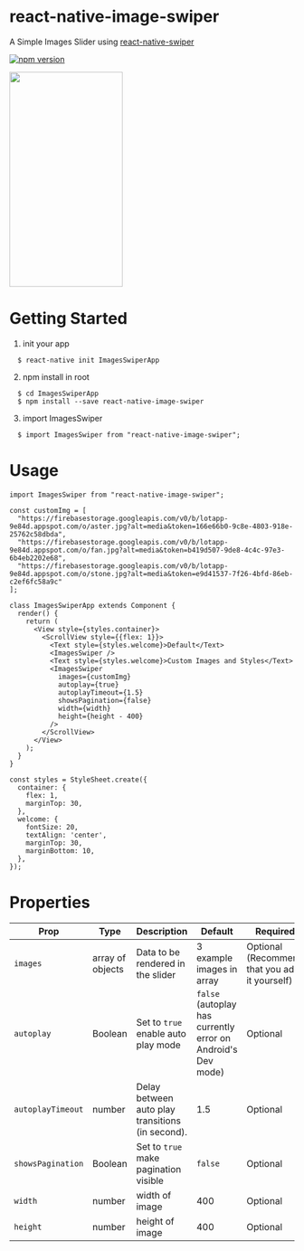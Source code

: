 # react-native-image-swiper

A Simple Images Slider using [react-native-swiper](https://github.com/leecade/react-native-swiper)

[![npm version](https://badge.fury.io/js/react-native-image-swiper.svg)](https://www.npmjs.com/package/react-native-image-swiper)

<img src="/assets/Demo.gif" width="200" height="380">

# Getting Started

1. init your app
```
  $ react-native init ImagesSwiperApp
```

2. npm install in root
```
  $ cd ImagesSwiperApp
  $ npm install --save react-native-image-swiper
```

3. import ImagesSwiper
```
  $ import ImagesSwiper from "react-native-image-swiper";
```

# Usage

```
import ImagesSwiper from "react-native-image-swiper";

const customImg = [
  "https://firebasestorage.googleapis.com/v0/b/lotapp-9e84d.appspot.com/o/aster.jpg?alt=media&token=166e66b0-9c8e-4803-918e-25762c58dbda",
  "https://firebasestorage.googleapis.com/v0/b/lotapp-9e84d.appspot.com/o/fan.jpg?alt=media&token=b419d507-9de8-4c4c-97e3-6b4eb2202e68",
  "https://firebasestorage.googleapis.com/v0/b/lotapp-9e84d.appspot.com/o/stone.jpg?alt=media&token=e9d41537-7f26-4bfd-86eb-c2ef6fc58a9c"
];

class ImagesSwiperApp extends Component {
  render() {
    return (
      <View style={styles.container}>
        <ScrollView style={{flex: 1}}>
          <Text style={styles.welcome}>Default</Text>
          <ImagesSwiper />
          <Text style={styles.welcome}>Custom Images and Styles</Text>
          <ImagesSwiper 
            images={customImg}
            autoplay={true} 
            autoplayTimeout={1.5}
            showsPagination={false}
            width={width} 
            height={height - 400} 
          />
        </ScrollView>
      </View>
    );
  }
}

const styles = StyleSheet.create({
  container: {
    flex: 1,
    marginTop: 30,
  },
  welcome: {
    fontSize: 20,
    textAlign: 'center',
    marginTop: 30,
    marginBottom: 10,
  },
});
```

# Properties

|Prop|Type|Description|Default|Required|
|----|----|-----------|-------|--------|
|`images`|array of objects|Data to be rendered in the slider|3 example images in array|Optional (Recommend that you add it yourself)|
|`autoplay`|Boolean|Set to `true` enable auto play mode|`false` (autoplay has currently error on Android's Dev mode)|Optional|
|`autoplayTimeout`|number|Delay between auto play transitions (in second).|1.5|Optional|
|`showsPagination`|Boolean|Set to `true` make pagination visible|`false`|Optional|
|`width`|number|width of image|400|Optional|
|`height`|number|height of image|400|Optional|

